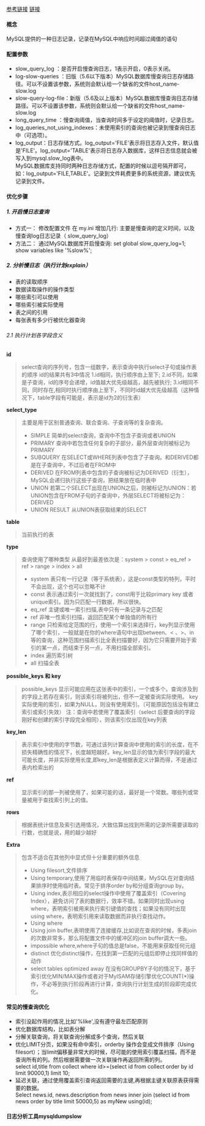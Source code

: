 [参考链接](https://mp.weixin.qq.com/s/1r6lFQE4pxeo0zsV3yVkXg) [链接](https://blog.csdn.net/why15732625998/article/details/80388236)
####  概念
MySQL提供的一种日志记录，记录在MySQL中响应时间超过阈值的语句

#### 配置参数
+ slow_query_log    ：是否开启慢查询日志，1表示开启，0表示关闭。
+ log-slow-queries  ：旧版（5.6以下版本）MySQL数据库慢查询日志存储路径。可以不设置该参数，系统则会默认给一个缺省的文件host_name-slow.log
+ slow-query-log-file：新版（5.6及以上版本）MySQL数据库慢查询日志存储路径。可以不设置该参数，系统则会默认给一个缺省的文件host_name-slow.log
+ long_query_time ：慢查询阈值，当查询时间多于设定的阈值时，记录日志。
+ log_queries_not_using_indexes：未使用索引的查询也被记录到慢查询日志中（可选项）。
+ log_output：日志存储方式。log_output='FILE'表示将日志存入文件，默认值是'FILE'。log_output='TABLE'表示将日志存入数据库，这样日志信息就会被写入到mysql.slow_log表中。<br>
MySQL数据库支持同时两种日志存储方式，配置的时候以逗号隔开即可，如：log_output='FILE,TABLE'。记录到文件耗费更多的系统资源，建议优先记录到文件。
	
#### 优化步骤
##### 1. 开启慢日志查询
+ 方式一：
修改配置文件  在 my.ini 增加几行:  主要是慢查询的定义时间，以及慢查询log日志记录（ slow_query_log）
+ 方法二：
通过MySQL数据库开启慢查询: set global slow_query_log=1;  show variables like '%slow%';
##### 2. 分析慢日志（执行计划explain）
+ 表的读取顺序
+ 数据读取操作的操作类型
+ 哪些索引可以使用
+ 哪些索引被实际使用
+ 表之间的引用
+ 每张表有多少行被优化器查询
###### 2.1 执行计划各字段含义

**id**
> select查询的序列号，包含一组数字，表示查询中执行select子句或操作表的顺序
> id的结果共有3中情况
> 1.id相同，执行顺序由上至下;
> 2.id不同，如果是子查询，id的序号会递增，id值越大优先级越高，越先被执行;
> 3.id相同不同，同时存在,相同时执行顺序由上至下，不同时id越大优先级越高（这种情况下，table字段有可能是<derived2>，表示是id为2的衍生表）

**select_type**
> 主要是用于区别普通查询、联合查询、子查询等的复杂查询。
> + SIMPLE 简单的select查询，查询中不包含子查询或者UNION
> + PRIMARY 查询中若包含任何复杂的子部分，最外层查询则被标记为PRIMARY
> + SUBQUERY 在SELECT或WHERE列表中包含了子查询。和DERIVED都是在子查询中，不过后者在FROM中
> + DERIVED 在FROM列表中包含的子查询被标记为DERIVED（衍生），MySQL会递归执行这些子查询，把结果放在临时表中
> + UNION 若第二个SELECT出现在UNION之后，则被标记为UNION：若UNION包含在FROM子句的子查询中，外层SELECT将被标记为：DERIVED
> + UNION RESULT 从UNION表获取结果的SELECT

**table**
> 当前执行的表

**type**
> 查询使用了哪种类型
> 从最好到最差依次是：system > const > eq_ref > ref > range > index > all
> + system 表只有一行记录（等于系统表），这是const类型的特列，平时不会出现，这个也可以忽略不计
> + const 表示通过索引一次就找到了，const用于比较primary key 或者unique索引。因为只匹配一行数据，所以很快。
> + eq_ref 主键或唯一索引扫描,表中只有一条记录与之匹配
> + ref 非唯一性索引扫描，返回匹配某个单独值的所有行
> + range 只检索给定范围的行，使用一个索引来选择行，key列显示使用了哪个索引，一般就是在你的where语句中出现between、< 、>、in等的查询，这种范围扫描索引比全表扫描要好，因为它只需要开始于索引的某一点，而结束于另一点，不用扫描全部索引。
> + index 遍历索引树
> + all 扫描全表

**possible_keys 和 key**
> possible_keys 显示可能应用在这张表中的索引，一个或多个。查询涉及到的字段上若存在索引，则该索引将被列出，但不一定被查询实际使用。
> key实际使用的索引，如果为NULL，则没有使用索引。（可能原因包括没有建立索引或索引失效）
> 注：查询中若使用了覆盖索引（select 后要查询的字段刚好和创建的索引字段完全相同），则该索引仅出现在key列表

**key_len**
> 表示索引中使用的字节数，可通过该列计算查询中使用的索引的长度，在不损失精确性的情况下，长度越短越好。key_len显示的值为索引字段的最大可能长度，并非实际使用长度,即key_len是根据表定义计算而得，不是通过表内检索出的

**ref**
> 显示索引的那一列被使用了，如果可能的话，最好是一个常数。哪些列或常量被用于查找索引列上的值。

**rows**
> 根据表统计信息及索引选用情况，大致估算出找到所需的记录所需要读取的行数，也就是说，用的越少越好

**Extra**
> 包含不适合在其他列中显式但十分重要的额外信息
> + Using filesort,文件排序
> + Using temporary,使用了用临时表保存中间结果，MySQL在对查询结果排序时使用临时表。常见于排序order by和分组查询group by。
> + Using index,表示相应的select操作中使用了覆盖索引（Covering Index），避免访问了表的数据行，效率不错。如果同时出现using where，表明索引被用来执行索引键值的查找；如果没有同时出现using where，表明索引用来读取数据而非执行查找动作。
> + Using where
> + Using join buffer,表明使用了连接缓存,比如说在查询的时候，多表join的次数非常多，那么将配置文件中的缓冲区的join buffer调大一些。
> + impossible where,where子句的值总是false，不能用来获取任何元组
> + distinct 优化distinct操作，在找到第一匹配的元组后即停止找同样值的动作
> + select tables optimized away 在没有GROUPBY子句的情况下，基于索引优化MIN/MAX操作或者对于MyISAM存储引擎优化COUNT(*)操作，不必等到执行阶段再进行计算，查询执行计划生成的阶段即完成优化。

#### 常见的慢查询优化
+ 索引没起作用的情况,比如'%like',没有遵守最左匹配原则
+ 优化数据库结构，比如表分解
+ 分解关联查询，将关联查询分解成多个查询，然后关联
+ 优化LIMIT分页，如果没有命中索引，orderby 操作会变成文件排序（Using filesort）；当limit偏移量非常大的时候，尽可能的使用索引覆盖扫描，而不是查询所有的列。然后根据需要做一次关联操作再返回所需的列。<br>
select id,title from collect where id>=(select id from collect order by id limit 90000,1) limit 10;
+ 延迟关联，通过使用覆盖索引查询返回需要的主键,再根据主键关联原表获得需要的数据。<br>
Select news.id, news.description from news inner join (select id from news order by title limit 50000,5) as myNew using(id);

#### 日志分析工具mysqldumpslow





